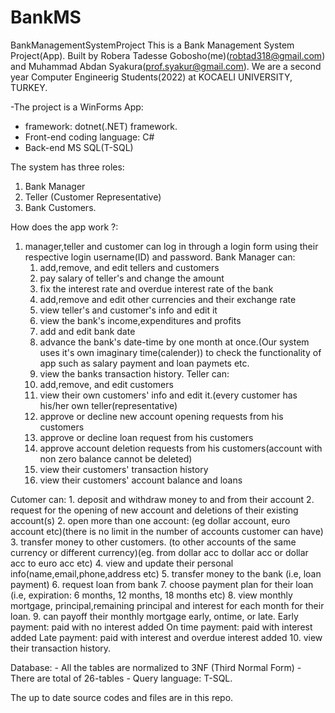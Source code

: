 # BankMS
BankManagementSystemProject
This is a Bank Management System Project(App).
Built by Robera Tadesse Gobosho(me)(robtad318@gmail.com) and Muhammad Abdan Syakura(prof.syakur@gmail.com).
We are a second year Computer Engineerig Students(2022) at KOCAELI UNIVERSITY, TURKEY.

-The project is a WinForms App:
- framework: dotnet(.NET) framework.
- Front-end coding language: C#
- Back-end MS SQL(T-SQL)

The system has three roles:
1. Bank Manager
2. Teller (Customer Representative)
3. Bank Customers.

How does the app work ?:

1. manager,teller and customer can log in through a login form using their respective login username(ID) and password.
Bank Manager can:
    1. add,remove, and edit tellers and customers
    2. pay salary of teller's and change the amount
    3. fix the interest rate and overdue interest rate of the bank
    4. add,remove and edit other currencies and their exchange rate
    5. view teller's and customer's info and edit it
    6. view the bank's income,expenditures and profits
    7. add and edit bank date
    8. advance the bank's date-time by one month at once.(Our system uses it's own imaginary time(calender)) to check the functionality of app such as salary payment and loan paymets etc.
    9. view the banks transaction history.
Teller can:
    1. add,remove, and edit customers
    2. view their own customers' info and edit it.(every customer has his/her own teller(representative)
    3. approve or decline new account opening requests from his customers
    4. approve or decline loan request from his customers
    5. approve account deletion requests from his customers(account with non zero balance cannot be deleted)
    6. view their customers' transaction history
    7. view their customers' account balance and loans
    
 Cutomer can:
    1. deposit and withdraw money to and from their account
    2. request for the opening of new account and deletions of their existing account(s)
    2. open more than one account: (eg dollar account, euro account etc)(there is no limit in the number of accounts customer can have)
    3. transfer money to other customers. (to other accounts of the same currency or different currency)(eg. from dollar acc to dollar acc or dollar acc to euro acc etc)
    4. view and update their personal info(name,email,phone,address etc)
    5. transfer money to the bank (i.e, loan payment)
    6. request loan from bank
    7. choose payment plan for their loan (i.e, expiration: 6 months, 12 months, 18 months etc)
    8. view monthly mortgage, principal,remaining principal and interest for each month for their loan.
    9. can payoff their monthly mortgage early, ontime, or late. 
                  Early payment: paid with no interest added
                  On time payment: paid with interest added
                  Late payment: paid with interest and overdue interest added
    10. view their transaction history.
    
Database:
     - All the tables are normalized to 3NF (Third Normal Form)
     - There are total of 26-tables
     - Query language: T-SQL.
     
The up to date source codes and files are in this repo.  

             
